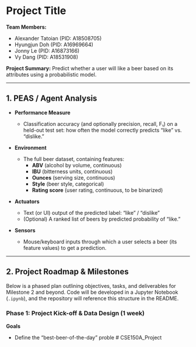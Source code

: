 # Project Title

**Team Members:**
- Alexander Tatoian (PID: A18508705)
- Hyungjun Doh (PID: A16969664)
- Jonny Le (PID: A16873166)
- Vy Dang (PID: A18531908)

**Project Summary:**
Predict whether a user will like a beer based on its attributes using a probabilistic model.

---

## 1. PEAS / Agent Analysis

- **Performance Measure**
  - Classification accuracy (and optionally precision, recall, F₁) on a held-out test set: how often the model correctly predicts “like” vs. “dislike.”

- **Environment**
  - The full beer dataset, containing features:
    - **ABV** (alcohol by volume, continuous)
    - **IBU** (bitterness units, continuous)
    - **Ounces** (serving size, continuous)
    - **Style** (beer style, categorical)
    - **Rating score** (user rating, continuous, to be binarized)

- **Actuators**
  - Text (or UI) output of the predicted label: “like” / “dislike”
  - (Optional) A ranked list of beers by predicted probability of “like.”

- **Sensors**
  - Mouse/keyboard inputs through which a user selects a beer (its feature values) to get a prediction.

---

## 2. Project Roadmap & Milestones

Below is a phased plan outlining objectives, tasks, and deliverables for Milestone 2 and beyond. Code will be developed in a Jupyter Notebook (`.ipynb`), and the repository will reference this structure in the README.

### Phase 1: Project Kick-off & Data Design (1 week)

**Goals**
- Define the “best-beer-of-the-day” proble
#   C S E 1 5 0 A _ P r o j e c t  
 
